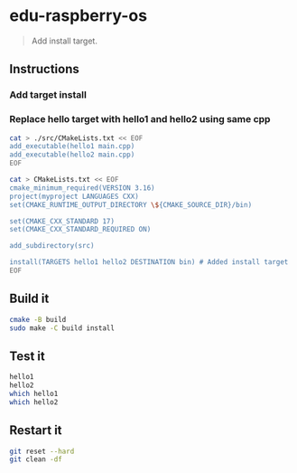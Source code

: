 # edu-raspberry-os

> Add install target.

## Instructions

### Add target install

### Replace hello target with hello1 and hello2 using same cpp

```bash
cat > ./src/CMakeLists.txt << EOF
add_executable(hello1 main.cpp)
add_executable(hello2 main.cpp)
EOF
```

```bash
cat > CMakeLists.txt << EOF
cmake_minimum_required(VERSION 3.16)
project(myproject LANGUAGES CXX)
set(CMAKE_RUNTIME_OUTPUT_DIRECTORY \${CMAKE_SOURCE_DIR}/bin)

set(CMAKE_CXX_STANDARD 17)
set(CMAKE_CXX_STANDARD_REQUIRED ON)

add_subdirectory(src)

install(TARGETS hello1 hello2 DESTINATION bin) # Added install target
EOF
```

## Build it

```bash
cmake -B build
sudo make -C build install
```

## Test it

```bash
hello1
hello2
which hello1
which hello2
```

## Restart it

```bash
git reset --hard
git clean -df
```
